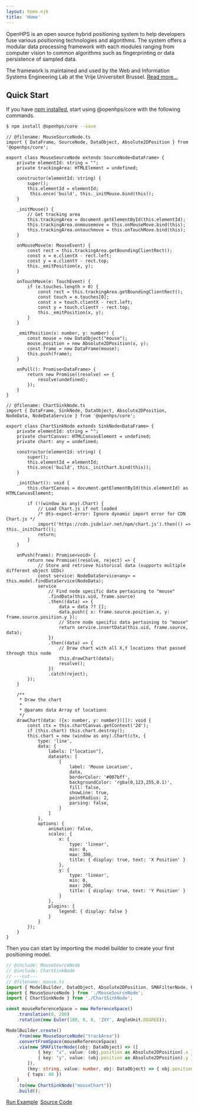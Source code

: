```yaml
---
layout: home.njk
title: 'Home'
---
```


<div class="row lead">
    <p class="col-sm-6">
        OpenHPS is an open source hybrid positioning system to help developers fuse various positioning technologies and algorithms. The system offers a modular data processing framework with each modules ranging from computer vision to common algorithms such as fingerprinting or data persistence of sampled data.
    </p>
    <p class="col-sm-6">
        The framework is maintained and used by the Web and Information Systems Engineering Lab at the Vrije Universiteit Brussel. <a href="/docs/about">Read more...</a>
    </p>
</div>

## Quick Start
If you have [npm installed](https://www.npmjs.com/get-npm), start using @openhps/core with the following commands.
```bash
$ npm install @openhps/core --save
```


```twoslash include MouseSourceNode
// @filename: MouseSourceNode.ts
import { DataFrame, SourceNode, DataObject, Absolute2DPosition } from '@openhps/core';

export class MouseSourceNode extends SourceNode<DataFrame> {
    private elementId: string = "";
    private trackingArea: HTMLElement = undefined;

    constructor(elementId: string) {
        super();
        this.elementId = elementId;
         this.once('build', this._initMouse.bind(this));
    }
     
    _initMouse() {
        // Get tracking area
        this.trackingArea = document.getElementById(this.elementId);
        this.trackingArea.onmousemove = this.onMouseMove.bind(this);
        this.trackingArea.ontouchmove = this.onTouchMove.bind(this);
    }

    onMouseMove(e: MouseEvent) {
        const rect = this.trackingArea.getBoundingClientRect();
        const x = e.clientX - rect.left;
        const y = e.clientY - rect.top;
        this._emitPosition(x, y);
    }

    onTouchMove(e: TouchEvent) {
        if (e.touches.length > 0) {
            const rect = this.trackingArea.getBoundingClientRect();
            const touch = e.touches[0];
            const x = touch.clientX - rect.left;
            const y = touch.clientY - rect.top;
            this._emitPosition(x, y);
        }
    }

    _emitPosition(x: number, y: number) {
        const mouse = new DataObject("mouse");
        mouse.position = new Absolute2DPosition(x, y);
        const frame = new DataFrame(mouse);
        this.push(frame);
    }

    onPull(): Promise<DataFrame> {
        return new Promise((resolve) => {
            resolve(undefined);
        });
    }
}
```


```twoslash include ChartSinkNode
// @filename: ChartSinkNode.ts
import { DataFrame, SinkNode, DataObject, Absolute2DPosition, NodeData, NodeDataService } from '@openhps/core';

export class ChartSinkNode extends SinkNode<DataFrame> {
    private elementId: string = "";
    private chartCanvas: HTMLCanvasElement = undefined;
    private chart: any = undefined;

    constructor(elementId: string) {
        super();
        this.elementId = elementId;
        this.once('build', this._initChart.bind(this));
    }

    _initChart(): void {
        this.chartCanvas = document.getElementById(this.elementId) as HTMLCanvasElement;

        if (!(window as any).Chart) {
            // Load Chart.js if not loaded
            /* @ts-expect-error: Ignore dynamic import error for CDN Chart.js */
            import('https://cdn.jsdelivr.net/npm/chart.js').then(() => this._initChart());
            return;
        }
    }

    onPush(frame): Promise<void> {
        return new Promise((resolve, reject) => {
            // Store and retrieve historical data (supports multiple different object UIDs)
            const service: NodeDataService<any> = this.model.findDataService(NodeData);
            service
                // Find node specific data pertaining to "mouse"
                .findData(this.uid, frame.source)
                .then((data) => {
                    data = data ?? [];
                    data.push({ x: frame.source.position.x, y: frame.source.position.y });
                    // Store node specific data pertaining to "mouse"
                    return service.insertData(this.uid, frame.source, data);
                })
                .then((data) => {
                    // Draw chart with all X,Y locations that passed through this node
                    this.drawChart(data);
                    resolve();
                })
                .catch(reject);
        });
    }

    /**
     * Draw the chart
     * 
     * @params data Array of locations
     */
    drawChart(data: ({x: number, y: number})[]): void {
        const ctx = this.chartCanvas.getContext('2d');
        if (this.chart) this.chart.destroy();
        this.chart = new (window as any).Chart(ctx, {
            type: 'line',
            data: {
                labels: ["location"],
                datasets: [
                    {
                        label: 'Mouse Location',
                        data,
                        borderColor: '#007bff',
                        backgroundColor: 'rgba(0,123,255,0.1)',
                        fill: false,
                        showLine: true,
                        pointRadius: 2,
                        parsing: false,
                    }
                ]
            },
            options: {
                animation: false,
                scales: {
                    x: {
                        type: 'linear',
                        min: 0,
                        max: 300,
                        title: { display: true, text: 'X Position' }
                    },
                    y: {
                        type: 'linear',
                        min: 0,
                        max: 200,
                        title: { display: true, text: 'Y Position' }
                    }
                },
                plugins: {
                    legend: { display: false }
                }
            }
        });
    }
}
```

Then you can start by importing the model builder to create your first positioning model.
```ts twoslash
// @include: MouseSourceNode
// @include: ChartSinkNode
// ---cut---
// @filename: mouse.ts
import { ModelBuilder, DataObject, Absolute2DPosition, SMAFilterNode, ReferenceSpace, Euler, AngleUnit } from '@openhps/core';
import { MouseSourceNode } from './MouseSourceNode';
import { ChartSinkNode } from './ChartSinkNode';

const mouseReferenceSpace = new ReferenceSpace()
    .translation(0, 200)
    .rotation(new Euler(180, 0, 0, 'ZXY', AngleUnit.DEGREE));

ModelBuilder.create()
    .from(new MouseSourceNode("trackArea"))
    .convertFromSpace(mouseReferenceSpace)
    .via(new SMAFilterNode((obj: DataObject) => ([
            { key: "x", value: (obj.position as Absolute2DPosition).x },
            { key: "y", value: (obj.position as Absolute2DPosition).y }
        ]),
        (key: string, value: number, obj: DataObject) => { obj.position[key] = value },
        { taps: 40 })
    )
    .to(new ChartSinkNode("mouseChart"))
    .build();
```

<style>
.btn-header.code {
    margin-top: 1em;
    display: flex;
    flex-wrap: wrap;
    gap: 0.5em;
}

#mouseModal {
    display: none; 
    position: fixed; 
    top: 0; 
    left: 0; 
    width: 100vw; 
    height: 100vh; 
    background: rgba(0,0,0,0.5); 
    z-index: 1000; 
    align-items: center; 
    justify-content: center;
}

#mouseModal div.container {
    background: #fff; 
    padding: 1.5em; 
    border-radius: 8px; 
    min-width: 320px; 
    min-height: 280px; 
    max-width: 360px;
    max-height: 90vh;
    width: 100%;
    box-sizing: border-box;
    position: relative;
    display: flex;
    flex-direction: column;
    align-items: center;
}

#trackArea {
    width: 100%; 
    max-width: 300px; 
    height: 180px;
    border: 2px solid #007bff; 
    margin-bottom: 1em; 
    position: relative; 
    background: #f8f9fa;
    box-sizing: border-box;
}

#mouseChart {
    width: 100% !important;
    max-width: 300px;
    height: 156px;
}

@media (max-width: 600px) {
    #mouseModal div.container {
        padding: 1em;
        min-width: 0;
        min-height: 0;
        max-width: 98vw;
    }
    #trackArea, #mouseChart {
        max-width: 100vw;
        width: 100%;
        height: 100px;
    }
}
</style>

<!-- Button to open modal -->
<div class="btn-header code">
    <a href="#" id="openModalBtn" class="btn btn-red">
        <i class="fas fa-play"></i> 
        Run Example
    </a>
    <a href="/docs/tutorials/mouse" class="btn btn-green">
        <i class="fas fa-code"></i> 
        Source Code
    </a>
</div>

<!-- Modal structure -->
<div id="mouseModal">
    <div class="container">
        <button id="closeModalBtn" style="position:absolute; top:1em; right:1em;">&times;</button>
        <h3>Move your mouse inside the rectangle</h3>
        <div id="trackArea"></div>
        <canvas id="mouseChart"></canvas>
    </div>
</div>

<script type="module">
import { ModelBuilder, SourceNode, DataFrame, DataObject, Absolute2DPosition, SinkNode, SMAFilterNode, ReferenceSpace, AngleUnit, Euler } from '/scripts/vendor/openhps/openhps-core.es.min.js';

let model = undefined;

class MouseSourceNode extends SourceNode {
    elementId = "";
    trackingArea = undefined;

    constructor(elementId) {
        super();
        this.elementId = elementId;
        this.once('build', this._initMouse.bind(this));
    }
     
    _initMouse() {
        // Get tracking area
        this.trackingArea = document.getElementById(this.elementId);
        this.trackingArea.onmousemove = this.onMouseMove.bind(this);
        this.trackingArea.ontouchmove = this.onTouchMove.bind(this);
    }

    onMouseMove(e) {
        const rect = this.trackingArea.getBoundingClientRect();
        const x = e.clientX - rect.left;
        const y = e.clientY - rect.top;
        this._emitPosition(x, y);
    }

    onTouchMove(e) {
        if (e.touches.length > 0) {
            const rect = this.trackingArea.getBoundingClientRect();
            const touch = e.touches[0];
            const x = touch.clientX - rect.left;
            const y = touch.clientY - rect.top;
            this._emitPosition(x, y);
        }
    }

    _emitPosition(x, y) {
        const mouse = new DataObject("mouse");
        mouse.position = new Absolute2DPosition(x, y);
        const frame = new DataFrame(mouse);
        this.push(frame);
    }

    onPull() {
        return new Promise((resolve) => {
            resolve(undefined);
        });
    }
}

class ChartSinkNode extends SinkNode {
    elementId = "";
    chartCanvas = undefined;
    chart = undefined;

    constructor(elementId) {
        super();
        this.elementId = elementId;
        this.once('build', this._initChart.bind(this));
    }

    _initChart() {
        this.chartCanvas = document.getElementById(this.elementId);

        if (!window.Chart) {
            // Load Chart.js if not loaded
            import('https://cdn.jsdelivr.net/npm/chart.js').then(() => this._initChart());
            return;
        }
    }

    onPush(frame) {
        return new Promise((resolve, reject) => {
            // Store and retrieve historical data (supports multiple different object UIDs)
            const service = this.model.findDataService("NodeData");
            service
                .findData(this.uid, frame.source)
                .then((data) => {
                    data = data ?? [];
                    data.push({ x: frame.source.position.x, y: frame.source.position.y });
                    return service.insertData(this.uid, frame.source, data);
                })
                .then((data) => {
                    this.drawChart(data.data);
                    resolve();
                })
                .catch(reject);
        });
    }

    drawChart(data) {
        const ctx = this.chartCanvas.getContext('2d');
        if (this.chart) this.chart.destroy();
        this.chart = new window.Chart(ctx, {
            type: 'line',
            data: {
                labels: ["location"],
                datasets: [
                    {
                        label: 'Mouse Location',
                        data,
                        borderColor: '#007bff',
                        backgroundColor: 'rgba(0,123,255,0.1)',
                        fill: false,
                        showLine: true,
                        pointRadius: 2,
                        parsing: false,
                    }
                ]
            },
            options: {
                animation: false,
                scales: {
                    x: {
                        type: 'linear',
                        min: 0,
                        max: 300,
                        title: { display: true, text: 'X Position' }
                    },
                    y: {
                        type: 'linear',
                        min: 0,
                        max: 200,
                        title: { display: true, text: 'Y Position' }
                    }
                },
                plugins: {
                    legend: { display: false }
                }
            }
        });
    }
}

function createModal() {
    const mouseReferenceSpace = new ReferenceSpace()
        .translation(0, 200)
        .rotation(new Euler(180, 0, 0, 'ZXY', AngleUnit.DEGREE));

    ModelBuilder.create()
        .from(new MouseSourceNode("trackArea"))
        .convertFromSpace(mouseReferenceSpace)
        .via(new SMAFilterNode((obj) => ([
                { key: "x", value: obj.position.x },
                { key: "y", value: obj.position.y }
            ]),
            (key, value, obj) => { obj.position[key] = value },
            { taps: 40 }))
        .to(new ChartSinkNode("mouseChart"))
        .build().then(m => {
            model = m;
        }).catch(ex => {
            console.error(ex);
        });
}

const openBtn = document.getElementById('openModalBtn');
const modal = document.getElementById('mouseModal');
const closeBtn = document.getElementById('closeModalBtn');

openBtn.onclick = () => {
    modal.style.display = 'flex';
    createModal();
};
closeBtn.onclick = () => modal.style.display = 'none';
modal.onclick = (e) => { if (e.target === modal) modal.style.display = 'none'; };
</script>
